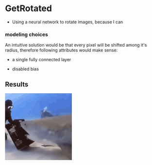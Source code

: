 # GetRotated

- Using a neural network to rotate images, because I can

### modeling choices
An intuitive solution would be that every pixel will be shifted among it's radius, 
therefore following attributes would make sense:
- a single fully connected layer

- disabled bias

## Results

![get-rotated.gif](get-rotated.gif)
